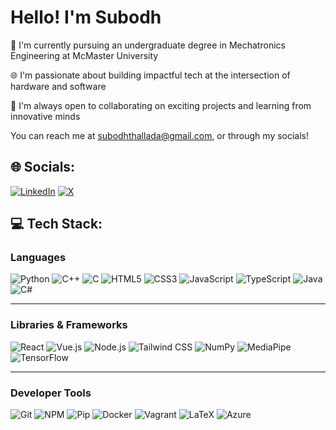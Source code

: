 # Hello! I'm Subodh

🏫 I'm currently pursuing an undergraduate degree in Mechatronics Engineering at McMaster University

🌐 I'm passionate about building impactful tech at the intersection of hardware and software

🤝 I'm always open to collaborating on exciting projects and learning from innovative minds

You can reach me at subodhthallada@gmail.com, or through my socials!

## 🌐 Socials:
[![LinkedIn](https://img.shields.io/badge/LinkedIn-%230077B5.svg?logo=linkedin&logoColor=white)](https://linkedin.com/in/subodh-thallada) [![X](https://img.shields.io/badge/X-black.svg?logo=X&logoColor=white)](https://x.com/SubodhThallada)

## 💻 Tech Stack:

### Languages

![Python](https://img.shields.io/badge/python-3670A0?style=for-the-badge\&logo=python\&logoColor=ffdd54)
![C++](https://img.shields.io/badge/C++-00599C?style=for-the-badge\&logo=c%2B%2B\&logoColor=white)
![C](https://img.shields.io/badge/C-00599C?style=for-the-badge\&logo=c\&logoColor=white)
![HTML5](https://img.shields.io/badge/HTML5-E34F26?style=for-the-badge\&logo=html5\&logoColor=white)
![CSS3](https://img.shields.io/badge/CSS3-1572B6?style=for-the-badge\&logo=css3\&logoColor=white)
![JavaScript](https://img.shields.io/badge/JavaScript-F7DF1E?style=for-the-badge\&logo=javascript\&logoColor=black)
![TypeScript](https://img.shields.io/badge/TypeScript-3178C6?style=for-the-badge\&logo=typescript\&logoColor=white)
![Java](https://img.shields.io/badge/Java-ED8B00?style=for-the-badge\&logo=openjdk\&logoColor=white)
![C#](https://img.shields.io/badge/C%23-68217A?style=for-the-badge\&logo=csharp\&logoColor=white)

---

### Libraries & Frameworks

![React](https://img.shields.io/badge/React-20232A?style=for-the-badge\&logo=react\&logoColor=61DAFB)
![Vue.js](https://img.shields.io/badge/Vue.js-35495E?style=for-the-badge\&logo=vue.js\&logoColor=4FC08D)
![Node.js](https://img.shields.io/badge/Node.js-339933?style=for-the-badge\&logo=nodedotjs\&logoColor=white)
![Tailwind CSS](https://img.shields.io/badge/Tailwind_CSS-38B2AC?style=for-the-badge\&logo=tailwind-css\&logoColor=white)
![NumPy](https://img.shields.io/badge/Numpy-013243?style=for-the-badge\&logo=numpy\&logoColor=white)
![MediaPipe](https://img.shields.io/badge/MediaPipe-FF6F00?style=for-the-badge\&logo=google\&logoColor=white)
![TensorFlow](https://img.shields.io/badge/TensorFlow-FF6F00?style=for-the-badge\&logo=tensorflow\&logoColor=white)

---

### Developer Tools

![Git](https://img.shields.io/badge/Git-F05032?style=for-the-badge\&logo=git\&logoColor=white)
![NPM](https://img.shields.io/badge/NPM-CB3837?style=for-the-badge\&logo=npm\&logoColor=white)
![Pip](https://img.shields.io/badge/Pip-3776AB?style=for-the-badge\&logo=pypi\&logoColor=white)
![Docker](https://img.shields.io/badge/Docker-2496ED?style=for-the-badge\&logo=docker\&logoColor=white)
![Vagrant](https://img.shields.io/badge/Vagrant-1563FF?style=for-the-badge\&logo=vagrant\&logoColor=white)
![LaTeX](https://img.shields.io/badge/LaTeX-008080?style=for-the-badge\&logo=latex\&logoColor=white)
![Azure](https://img.shields.io/badge/Azure-0072C6?style=for-the-badge\&logo=microsoftazure\&logoColor=white)
